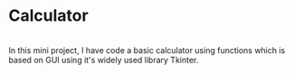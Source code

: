 # Calculator
<br>
In this mini project, I have code a basic calculator using functions which is  based on GUI using it's widely used library Tkinter.
